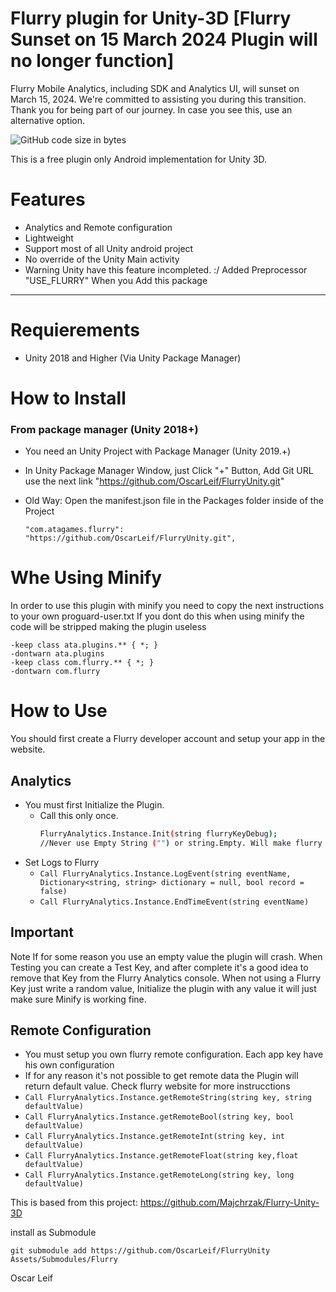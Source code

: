 # Flurry plugin for Unity-3D [Flurry Sunset on 15 March 2024 Plugin will no longer function] 

Flurry Mobile Analytics, including SDK and Analytics UI, will sunset on March 15, 2024. We're committed to assisting you during this transition. Thank you for being part of our journey.
In case you see this, use an alternative option.


![GitHub code size in bytes](https://img.shields.io/github/languages/code-size/OscarLeif/FlurryUnity?style=plastic)

This is a free plugin only Android implementation for Unity 3D.

# Features
- Analytics and Remote configuration
- Lightweight 
- Support most of all Unity android project
- No override of the Unity Main activity
- Warning Unity have this feature incompleted.  :/ Added Preprocessor "USE_FLURRY" When you Add this package

----
# Requierements
- Unity 2018 and Higher (Via Unity Package Manager)

# How to Install
### From package manager (Unity 2018+)

- You need an Unity Project with Package Manager (Unity 2019.+)
- In Unity Package Manager Window, just Click "+" Button, Add Git URL use the next link "https://github.com/OscarLeif/FlurryUnity.git"

- Old Way: Open the manifest.json file in the Packages folder inside of the Project
  ```
  "com.atagames.flurry": "https://github.com/OscarLeif/FlurryUnity.git",
  ```


# Whe Using Minify

In order to use this plugin with minify you need to copy the next instructions to your own proguard-user.txt
If you dont do this when using minify the code will be stripped making the plugin useless
```
-keep class ata.plugins.** { *; }
-dontwarn ata.plugins
-keep class com.flurry.** { *; }
-dontwarn com.flurry
```

# How to Use 

You should first create a Flurry developer account and setup your app in the website.

## Analytics

- You must first Initialize the Plugin.
  - Call this only once.
    ```sh
    FlurryAnalytics.Instance.Init(string flurryKeyDebug);
    //Never use Empty String ("") or string.Empty. Will make flurry fail.
    ```
- Set Logs to Flurry
  - ```Call FlurryAnalytics.Instance.LogEvent(string eventName, Dictionary<string, string> dictionary = null, bool record = false) ```
  - ```Call FlurryAnalytics.Instance.EndTimeEvent(string eventName)```

## Important

Note If for some reason you use an empty value the plugin will crash.
When Testing you can create a Test Key, and after complete it's a good idea to remove that Key from the Flurry Analytics console.
When not using a Flurry Key just write a random value, Initialize the plugin with any value it will just make sure Minify is working fine.
 
## Remote Configuration
- You must setup you own flurry remote configuration. Each app key have his own configuration
- If for any reason it's not possible to get remote data the Plugin will return default value. Check flurry website for more instrucctions
- ```Call FlurryAnalytics.Instance.getRemoteString(string key, string defaultValue)```
- ```Call FlurryAnalytics.Instance.getRemoteBool(string key, bool defaultValue)```
- ```Call FlurryAnalytics.Instance.getRemoteInt(string key, int defaultValue)```
- ```Call FlurryAnalytics.Instance.getRemoteFloat(string key,float defaultValue)```
- ```Call FlurryAnalytics.Instance.getRemoteLong(string key, long defaultValue)```


This is based from this project:
https://github.com/Majchrzak/Flurry-Unity-3D

install as Submodule

```git submodule add https://github.com/OscarLeif/FlurryUnity Assets/Submodules/Flurry```

Oscar Leif
